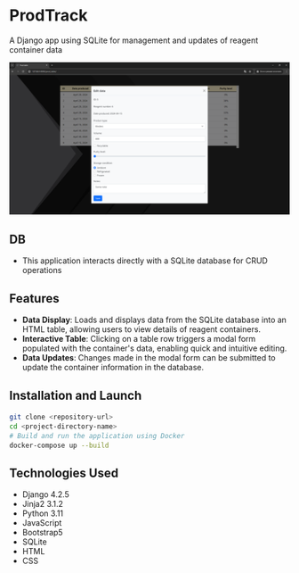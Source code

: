 # ProdTrack

A Django app using SQLite for management and updates of reagent container data

![Screenshot](https://github.com/levina-anna/levina-anna.github.io/raw/main/images/ProdTrack.png)

## DB

- This application interacts directly with a SQLite database for CRUD operations

## Features

- **Data Display**:  Loads and displays data from the SQLite database into an HTML table, allowing users to view details of reagent containers.
- **Interactive Table**: Clicking on a table row triggers a modal form populated with the container's data, enabling quick and intuitive editing.
- **Data Updates**: Changes made in the modal form can be submitted to update the container information in the database.

## Installation and Launch

```bash
git clone <repository-url>
cd <project-directory-name>
# Build and run the application using Docker
docker-compose up --build
```

## Technologies Used

- Django 4.2.5
- Jinja2 3.1.2
- Python 3.11
- JavaScript
- Bootstrap5
- SQLite
- HTML
- CSS
